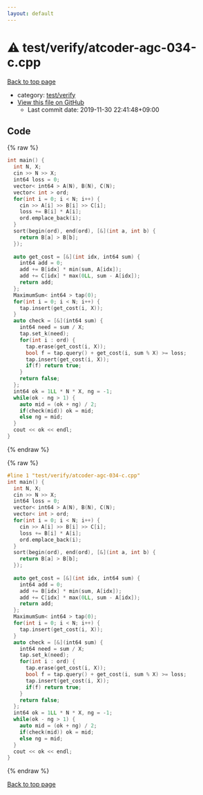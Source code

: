 ```yaml
---
layout: default
---
```


<!-- mathjax config similar to math.stackexchange -->
<script type="text/javascript" async
  src="https://cdnjs.cloudflare.com/ajax/libs/mathjax/2.7.5/MathJax.js?config=TeX-MML-AM_CHTML">
</script>
<script type="text/x-mathjax-config">
  MathJax.Hub.Config({
    TeX: { equationNumbers: { autoNumber: "AMS" }},
    tex2jax: {
      inlineMath: [ ['$','$'] ],
      processEscapes: true
    },
    "HTML-CSS": { matchFontHeight: false },
    displayAlign: "left",
    displayIndent: "2em"
  });
</script>

<script type="text/javascript" src="https://cdnjs.cloudflare.com/ajax/libs/jquery/3.4.1/jquery.min.js"></script>
<script src="https://cdn.jsdelivr.net/npm/jquery-balloon-js@1.1.2/jquery.balloon.min.js" integrity="sha256-ZEYs9VrgAeNuPvs15E39OsyOJaIkXEEt10fzxJ20+2I=" crossorigin="anonymous"></script>
<script type="text/javascript" src="../../../assets/js/copy-button.js"></script>
<link rel="stylesheet" href="../../../assets/css/copy-button.css" />


# :warning: test/verify/atcoder-agc-034-c.cpp

<a href="../../../index.html">Back to top page</a>

* category: <a href="../../../index.html#5a4423c79a88aeb6104a40a645f9430c">test/verify</a>
* <a href="{{ site.github.repository_url }}/blob/master/test/verify/atcoder-agc-034-c.cpp">View this file on GitHub</a>
    - Last commit date: 2019-11-30 22:41:48+09:00




## Code

<a id="unbundled"></a>
{% raw %}
```cpp
int main() {
  int N, X;
  cin >> N >> X;
  int64 loss = 0;
  vector< int64 > A(N), B(N), C(N);
  vector< int > ord;
  for(int i = 0; i < N; i++) {
    cin >> A[i] >> B[i] >> C[i];
    loss += B[i] * A[i];
    ord.emplace_back(i);
  }
  sort(begin(ord), end(ord), [&](int a, int b) {
    return B[a] > B[b];
  });
 
  auto get_cost = [&](int idx, int64 sum) {
    int64 add = 0;
    add += B[idx] * min(sum, A[idx]);
    add += C[idx] * max(0LL, sum - A[idx]);
    return add;
  };
  MaximumSum< int64 > tap(0);
  for(int i = 0; i < N; i++) {
    tap.insert(get_cost(i, X));
  }
  auto check = [&](int64 sum) {
    int64 need = sum / X;
    tap.set_k(need);
    for(int i : ord) {
      tap.erase(get_cost(i, X));
      bool f = tap.query() + get_cost(i, sum % X) >= loss;
      tap.insert(get_cost(i, X));
      if(f) return true;
    }
    return false;
  };
  int64 ok = 1LL * N * X, ng = -1;
  while(ok - ng > 1) {
    auto mid = (ok + ng) / 2;
    if(check(mid)) ok = mid;
    else ng = mid;
  }
  cout << ok << endl;
}

```
{% endraw %}

<a id="bundled"></a>
{% raw %}
```cpp
#line 1 "test/verify/atcoder-agc-034-c.cpp"
int main() {
  int N, X;
  cin >> N >> X;
  int64 loss = 0;
  vector< int64 > A(N), B(N), C(N);
  vector< int > ord;
  for(int i = 0; i < N; i++) {
    cin >> A[i] >> B[i] >> C[i];
    loss += B[i] * A[i];
    ord.emplace_back(i);
  }
  sort(begin(ord), end(ord), [&](int a, int b) {
    return B[a] > B[b];
  });
 
  auto get_cost = [&](int idx, int64 sum) {
    int64 add = 0;
    add += B[idx] * min(sum, A[idx]);
    add += C[idx] * max(0LL, sum - A[idx]);
    return add;
  };
  MaximumSum< int64 > tap(0);
  for(int i = 0; i < N; i++) {
    tap.insert(get_cost(i, X));
  }
  auto check = [&](int64 sum) {
    int64 need = sum / X;
    tap.set_k(need);
    for(int i : ord) {
      tap.erase(get_cost(i, X));
      bool f = tap.query() + get_cost(i, sum % X) >= loss;
      tap.insert(get_cost(i, X));
      if(f) return true;
    }
    return false;
  };
  int64 ok = 1LL * N * X, ng = -1;
  while(ok - ng > 1) {
    auto mid = (ok + ng) / 2;
    if(check(mid)) ok = mid;
    else ng = mid;
  }
  cout << ok << endl;
}

```
{% endraw %}

<a href="../../../index.html">Back to top page</a>

